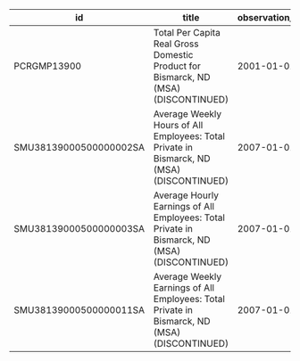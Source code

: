 | id                     | title                                                                                        | observation_start   | observation_end   |
|------------------------|----------------------------------------------------------------------------------------------|---------------------|-------------------|
| PCRGMP13900            | Total Per Capita Real Gross Domestic Product for Bismarck, ND (MSA) (DISCONTINUED)           | 2001-01-01          | 2017-01-01        |
| SMU38139000500000002SA | Average Weekly Hours of All Employees: Total Private in Bismarck, ND (MSA) (DISCONTINUED)    | 2007-01-01          | 2022-03-01        |
| SMU38139000500000003SA | Average Hourly Earnings of All Employees: Total Private in Bismarck, ND (MSA) (DISCONTINUED) | 2007-01-01          | 2022-03-01        |
| SMU38139000500000011SA | Average Weekly Earnings of All Employees: Total Private in Bismarck, ND (MSA) (DISCONTINUED) | 2007-01-01          | 2022-03-01        |